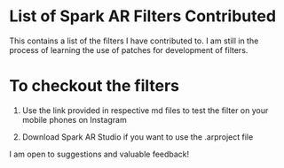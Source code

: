 # List of Spark AR Filters Contributed 

This contains a list of the filters I have contributed to. I am still in the process of learning the use of patches for development of filters. 

# To checkout the filters

1. Use the link provided in respective md files to test the filter on your mobile phones on Instagram 

2. Download Spark AR Studio if you want to use the .arproject file 


I am open to suggestions and valuable feedback!




